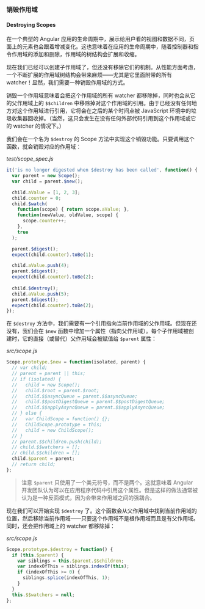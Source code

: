 ### 销毁作用域
#### Destroying Scopes

在一个典型的 Angular 应用的生命周期中，展示给用户看的视图和数据不同，页面上的元素也会跟着增减变化。这也意味着在应用的生命周期中，随着控制器和指令作用域的添加和删除，作用域的树结构会扩展和收缩。

现在我们已经可以创建子作用域了，但还没有移除它们的机制。从性能方面考虑，一个不断扩展的作用域树结构会带来麻烦——尤其是它里面附带的所有 watcher！显然，我们需要一种销毁作用域的方式。

销毁一个作用域意味着会把这个作用域的所有 watcher 都移除掉，同时也会从它的父作用域上的 `$$children` 中移除掉对这个作用域的引用。由于已经没有任何地方对这个作用域进行引用，它将会在之后的某个时间点被 JavaScript 环境中的垃圾收集器回收掉。（当然，这只会发生在没有任何外部代码引用到这个作用域或它的 watcher 的情况下。）

我们会在一个名为 `$destroy` 的 Scope 方法中实现这个销毁功能。只要调用这个函数，就会销毁对应的作用域：

_test/scope_spec.js_

```js
it('is no longer digested when $destroy has been called', function() {
  var parent = new Scope();
  var child = parent.$new();

  child.aValue = [1, 2, 3];
  child.counter = 0;
  child.$watch(
    function(scope) { return scope.aValue; },
    function(newValue, oldValue, scope) {
      scope.counter++;
    },
    true
  );

  parent.$digest();
  expect(child.counter).toBe(1);

  child.aValue.push(4);
  parent.$digest();
  expect(child.counter).toBe(2);
  
  child.$destroy();
  child.aValue.push(5);
  parent.$digest();
  expect(child.counter).toBe(2);
});
```

在 `$destroy` 方法中，我们需要有一个引用指向当前作用域的父作用域。但现在还没有，我们会在 `$new` 函数中增加一个属性（指向父作用域）。每个子作用域被创建时，它的直接（或替代）父作用域会被赋值给 `$parent` 属性：

_src/scope.js_

```js
Scope.prototype.$new = function(isolated, parent) {
  // var child;
  // parent = parent || this;
  // if (isolated) {
  //   child = new Scope();
  //   child.$root = parent.$root;
  //   child.$$asyncQueue = parent.$$asyncQueue;
  //   child.$$postDigestQueue = parent.$$postDigestQueue;
  //   child.$$applyAsyncQueue = parent.$$applyAsyncQueue;
  // } else {
  //   var ChildScope = function() {};
  //   ChildScope.prototype = this;
  //   child = new ChildScope();
  // }
  // parent.$$children.push(child);
  // child.$$watchers = [];
  // child.$$children = [];
  child.$parent = parent;
  // return child;
};
```

> 注意 `$parent` 只使用了一个美元符号，而不是两个。这就意味着 Angular 开发团队认为可以在应用程序代码中引用这个属性。但是这样的做法通常被认为是一种反面模式，因为会带来作用域之间的强耦合。

现在我们可以开始实现 `$destroy` 了。这个函数会从父作用域中找到当前作用域的位置，然后移除当前作用域——只要这个作用域不是根作用域而且是有父作用域。同时，还会把作用域上的 watcher 都移除掉：

_src/scope.js_

```js
Scope.prototype.$destroy = function() {
  if (this.$parent) {
    var siblings = this.$parent.$$children;
    var indexOfThis = siblings.indexOf(this);
    if (indexOfThis >= 0) {
      siblings.splice(indexOfThis, 1);
    }
  }
  this.$$watchers = null;
};
```